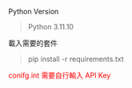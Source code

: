 Python Version
> Python 3.11.10

載入需要的套件
> pip install -r requirements.txt

<font color="red">conifg.int 需要自行輸入 API Key</font>
